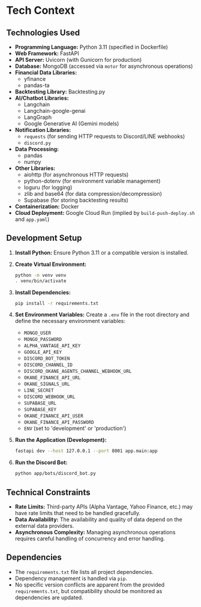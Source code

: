 # Tech Context

## Technologies Used

*   **Programming Language:** Python 3.11 (specified in Dockerfile)
*   **Web Framework:** FastAPI
*   **API Server:** Uvicorn (with Gunicorn for production)
*   **Database:** MongoDB (accessed via `motor` for asynchronous operations)
*   **Financial Data Libraries:**
    *   yfinance
    *   pandas-ta
*   **Backtesting Library:** Backtesting.py
*   **AI/Chatbot Libraries:**
    *   Langchain
    *   Langchain-google-genai
    *   LangGraph
    * Google Generative AI (Gemini models)
*   **Notification Libraries:**
    *   `requests` (for sending HTTP requests to Discord/LINE webhooks)
    *   `discord.py`
* **Data Processing:**
    * pandas
    * numpy
*   **Other Libraries:**
    *   aiohttp (for asynchronous HTTP requests)
    *   python-dotenv (for environment variable management)
    *   loguru (for logging)
    *   zlib and base64 (for data compression/decompression)
    * Supabase (for storing backtesting results)
* **Containerization:** Docker
* **Cloud Deployment:** Google Cloud Run (implied by `build-push-deploy.sh` and `app.yaml`)

## Development Setup

1.  **Install Python:** Ensure Python 3.11 or a compatible version is installed.
2.  **Create Virtual Environment:**
    ```bash
    python -m venv venv
    . venv/bin/activate
    ```
3.  **Install Dependencies:**
    ```bash
    pip install -r requirements.txt
    ```
4.  **Set Environment Variables:** Create a `.env` file in the root directory and define the necessary environment variables:
    *   `MONGO_USER`
    *   `MONGO_PASSWORD`
    *   `ALPHA_VANTAGE_API_KEY`
    *   `GOOGLE_API_KEY`
    *   `DISCORD_BOT_TOKEN`
    *   `DISCORD_CHANNEL_ID`
    *   `DISCORD_OKANE_AGENTS_CHANNEL_WEBHOOK_URL`
    *   `OKANE_FINANCE_API_URL`
    *   `OKANE_SIGNALS_URL`
    *   `LINE_SECRET`
    *   `DISCORD_WEBHOOK_URL`
    *   `SUPABASE_URL`
    *   `SUPABASE_KEY`
    *  `OKANE_FINANCE_API_USER`
    *  `OKANE_FINANCE_API_PASSWORD`
    *   `ENV` (set to 'development' or 'production')

5.  **Run the Application (Development):**
    ```bash
    fastapi dev --host 127.0.0.1 --port 8001 app.main:app
    ```
6. **Run the Discord Bot:**
    ```bash
    python app/bots/discord_bot.py
    ```

## Technical Constraints

*   **Rate Limits:**  Third-party APIs (Alpha Vantage, Yahoo Finance, etc.) may have rate limits that need to be handled gracefully.
*   **Data Availability:** The availability and quality of data depend on the external data providers.
*   **Asynchronous Complexity:**  Managing asynchronous operations requires careful handling of concurrency and error handling.

## Dependencies

*   The `requirements.txt` file lists all project dependencies.
*   Dependency management is handled via `pip`.
*   No specific version conflicts are apparent from the provided `requirements.txt`, but compatibility should be monitored as dependencies are updated.